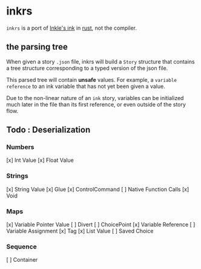 # inkrs

`inkrs` is a port of [Inkle's ink](https://github.com/inkle/ink)
in [rust](https://www.rust-lang.org),
not the compiler.

## the parsing tree

When given a story `.json` file,
inkrs will build a `Story` structure
that contains a tree structure
corresponding to a typed version of the json file.

This parsed tree will contain **unsafe** values.
For example, a `variable reference` to
an ink variable that has not yet been given a value.

Due to the non-linear nature of an `ink` story,
variables can be initialized much later in the file
than its first reference, or even outside of the story flow.

## Todo : Deserialization

### Numbers
[x] Int Value
[x] Float Value

### Strings
[x] String Value
[x] Glue
[x] ControlCommand
[ ] Native Function Calls
[x] Void

### Maps
[x] Variable Pointer Value
[ ] Divert
[ ] ChoicePoint
[x] Variable Reference
[ ] Variable Assignment
[x] Tag
[x] List Value
[ ] Saved Choice

### Sequence
[ ] Container
